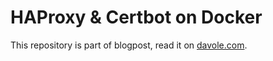 # HAProxy & Certbot on Docker

This repository is part of blogpost, read it on [davole.com](https://www.davole.com/2020/haproxy-and-certbot-docker).